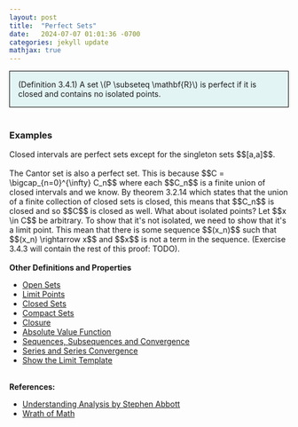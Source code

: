 ```yaml
---
layout: post
title:  "Perfect Sets"
date:   2024-07-07 01:01:36 -0700
categories: jekyll update
mathjax: true
---
```

<div style="background-color: #E3F4F4; padding: 15px 15px 15px 15px; border:1px solid black;">
  (Definition 3.4.1) A set \(P \subseteq \mathbf{R}\) is perfect if it is closed and contains no isolated points. 
</div>
<br>
<!------------------------------------------------------------------------------------>
<h3>Examples</h3>
Closed intervals are perfect sets except for the singleton sets $$[a,a]$$.
<br>
<br>
The Cantor set is also a perfect set. This is because $$C = \bigcap_{n=0}^{\infty} C_n$$ where each $$C_n$$ is a finite union of closed intervals and we know. By theorem 3.2.14 which states that the union of a finite collection of closed sets is closed, this means that $$C_n$$ is closed and so $$C$$ is closed as well. What about isolated points? Let $$x \in C$$ be arbitrary. To show that it's not isolated, we need to show that it's a limit point. This mean that there is some sequence $$(x_n)$$ such that $$(x_n) \rightarrow x$$ and $$x$$ is not a term in the sequence. (Exercise 3.4.3 will contain the rest of this proof: TODO).
<br>
<br>
<!------------------------------------------------------------------------------------>
<b>Other Definitions and Properties</b>
<ul>
<li><a href="https://strncat.github.io/jekyll/update/2024/06/22/analysis-sets-open.html">Open Sets</a></li>
<li><a href="https://strncat.github.io/jekyll/update/2024/06/24/analysis-sets-limit-points.html">Limit Points</a></li>
<li><a href="https://strncat.github.io/jekyll/update/2024/06/25/analysis-sets-closed.html">Closed Sets</a></li>
<li><a href="https://strncat.github.io/jekyll/update/2024/07/01/analysis-sets-compact.html">Compact Sets</a></li>
<li><a href="https://strncat.github.io/jekyll/update/2024/06/28/analysis-sets-closure.html">Closure</a></li>
<li><a href="https://strncat.github.io/jekyll/update/2024/05/26/analysis-absolute-value-properties.html">Absolute Value Function</a></li>
<li><a href="https://strncat.github.io/jekyll/update/2024/05/21/analysis-seq-definitions.html">Sequences, Subsequences and Convergence</a></li>
<li><a href="https://strncat.github.io/jekyll/update/2024/06/10/analysis-series-definitions.html">Series and Series Convergence</a></li>
<li><a href="https://strncat.github.io/jekyll/update/2024/05/12/analysis-seq-limit-template.html">Show the Limit Template</a></li>
</ul>
<br>
<!------------------------------------------------------------------------------------>
<b>References:</b>
<ul>
<li><a href="https://www.amazon.com/Understanding-Analysis-Undergraduate-Texts-Mathematics/dp/1493927116">Understanding Analysis by Stephen Abbott</a></li>
<li><a href="https://www.youtube.com/watch?v=5N9wNNc0HH4">Wrath of Math</a></li>
</ul>
